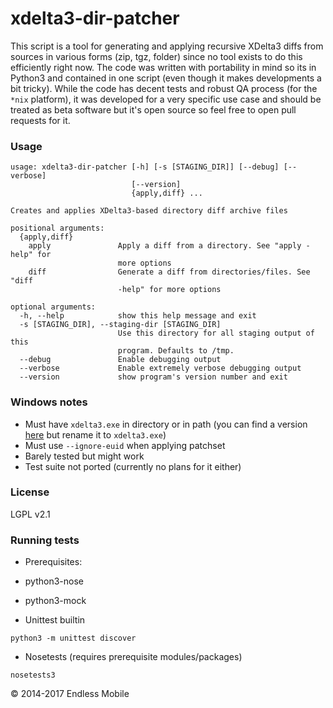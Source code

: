 xdelta3-dir-patcher
===================

This script is a tool for generating and applying recursive XDelta3 diffs from sources in various forms (zip, tgz, folder) since no tool exists to do this efficiently right now. The code was written with portability in mind so its in Python3 and contained in one script (even though it makes developments a bit tricky). While the code has decent tests and robust QA process (for the `*nix` platform), it was developed for a very specific use case and should be treated as beta software but it's open source so feel free to open pull requests for it.

### Usage
```
usage: xdelta3-dir-patcher [-h] [-s [STAGING_DIR]] [--debug] [--verbose]
                           [--version]
                           {apply,diff} ...

Creates and applies XDelta3-based directory diff archive files

positional arguments:
  {apply,diff}
    apply               Apply a diff from a directory. See "apply -help" for
                        more options
    diff                Generate a diff from directories/files. See "diff
                        -help" for more options

optional arguments:
  -h, --help            show this help message and exit
  -s [STAGING_DIR], --staging-dir [STAGING_DIR]
                        Use this directory for all staging output of this
                        program. Defaults to /tmp.
  --debug               Enable debugging output
  --verbose             Enable extremely verbose debugging output
  --version             show program's version number and exit
```

### Windows notes
- Must have `xdelta3.exe` in directory or in path (you can find a version [here](https://github.com/jmacd/xdelta-gpl/releases) but rename it to `xdelta3.exe`)
- Must use `--ignore-euid` when applying patchset
- Barely tested but might work
- Test suite not ported (currently no plans for it either)

### License
LGPL v2.1

### Running tests
- Prerequisites:
 - python3-nose
 - python3-mock

- Unittest builtin
```
python3 -m unittest discover
```

- Nosetests (requires prerequisite modules/packages)
```
nosetests3
```

© 2014-2017 Endless Mobile
